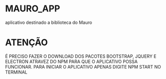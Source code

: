 # MAURO_APP
 aplicativo destinado a biblioteca do Mauro
 # ATENÇÃO
 É PRECISO FAZER O DOWNLOAD DOS PACOTES BOOTSTRAP, JQUERY E ELECTRON ATRAVEZ DO NPM PARA QUE O APLICATIVO POSSA FUNCIONAR. PARA INICIAR O APLICATIVO APENAS DIGITE NPM START NO TERMINAL

